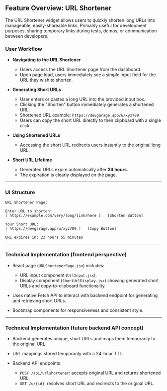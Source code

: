 ## Feature Overview: URL Shortener

The URL Shortener widget allows users to quickly shorten long URLs into manageable, easily-shareable links. Primarily useful for development purposes, sharing temporary links during tests, demos, or communication between developers.

### User Workflow

* **Navigating to the URL Shortener**

  * Users access the URL Shortener page from the dashboard.
  * Upon page load, users immediately see a simple input field for the URL they wish to shorten.

* **Generating Short URLs**

  * User enters or pastes a long URL into the provided input box.
  * Clicking the "Shorten" button immediately generates a shortened URL.
  * Shortened URL example: `https://devgarage.app/u/xyz789`
  * Users can copy the short URL directly to their clipboard with a single click.

* **Using Shortened URLs**

  * Accessing the short URL redirects users instantly to the original long URL.

* **Short URL Lifetime**

  * Generated URLs expire automatically after **24 hours**.
  * The expiration is clearly displayed on the page.

---

### UI Structure

```
URL Shortener Page:

Enter URL to shorten:
[ https://example.com/very/long/link/here ]   [Shorten Button]

Your Short URL:
[ https://devgarage.app/u/xyz789 ]   [Copy Button]

URL expires in: 23 hours 55 minutes
```

---

### Technical Implementation (frontend perspective)

* React page (`URLShortenerPage.jsx`) includes:

  * URL input component (`UrlInput.jsx`).
  * Display component (`ShortUrlDisplay.jsx`) showing generated short URLs and copy-to-clipboard functionality.
* Uses native Fetch API to interact with backend endpoint for generating and retrieving short URLs.
* Bootstrap components for responsiveness and consistent style.

---

### Technical Implementation (future backend API concept)

* Backend generates unique, short URLs and maps them temporarily to the original URL.
* URL mappings stored temporarily with a 24-hour TTL.
* Backend API endpoints:

  * `POST /api/urlshortener`: accepts original URL and returns shortened URL.
  * `GET /u/{id}`: resolves short URL and redirects to the original URL.

